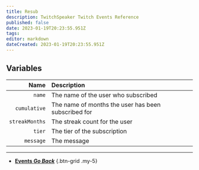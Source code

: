 ```yaml
---
title: Resub
description: TwitchSpeaker Twitch Events Reference
published: false
date: 2023-01-19T20:23:55.951Z
tags: 
editor: markdown
dateCreated: 2023-01-19T20:23:55.951Z
---
```


## Variables
Name | Description
----:|:------------
`name` | The name of the user who subscribed
`cumulative` | The name of months the user has been subscribed for
`streakMonths` | The streak count for the user
`tier` | The tier of the subscription
`message` | The message

---

- [<i class="mdi mdi-chevron-left"></i>**Events *Go Back***](/TwitchSpeaker/Events)
{.btn-grid .my-5}